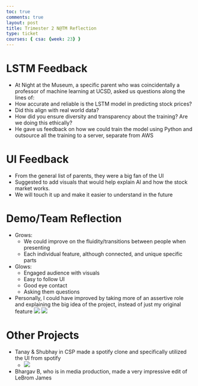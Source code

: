 ```yaml
---
toc: true
comments: true
layout: post
title: Trimester 2 N@TM Reflection
type: ticket
courses: { csa: {week: 23} }
---
```


# LSTM Feedback
- At Night at the Museum, a specific parent who was coincidentally a professor of machine learning at UCSD, asked us questions along the lines of:
 - How accurate and reliable is the LSTM model in predicting stock prices?
 - Did this align with real world data?
 - How did you ensure diversity and transparency about the training? Are we doing this ethically?
- He gave us feedback on how we could train the model using Python and outsource all the training to a server, separate from AWS

# UI Feedback
- From the general list of parents, they were a big fan of the UI
- Suggested to add visuals that would help explain AI and how the stock market works.
- We will touch it up and make it easier to understand in the future

# Demo/Team Reflection
- Grows:
  - We could improve on the fluidity/transitions between people when presenting
  - Each individual feature, although connected, and unique specific parts
- Glows:
  - Engaged audience with visuals
  - Easy to follow UI
  - Good eye contact
  - Asking them questions
- Personally, I could have improved by taking more of an assertive role and explaining the big idea of the project, instead of just my original feature
![](https://imgdb.net/storage/uploads/124cb4d518bb935df507286ee0bf711ce77b9d5b97fa8f7cf20c83808537b435.jpg)
![](https://imgdb.net/storage/uploads/198204e408b1985e5499aa125c1b53195589148cf4014136f12d9de40949bf5c.jpg)

# Other Projects
- Tanay & Shubhay in CSP made a spotify clone and specifically utilized the UI from spotify
  - ![](https://imgdb.net/storage/uploads/475b56d289a576d9986c502873a9aa55f3e0b3c335ab80b75f225609029a9713.jpg)
- Bhargav B, who is in media production, made a very impressive edit of LeBrom James
